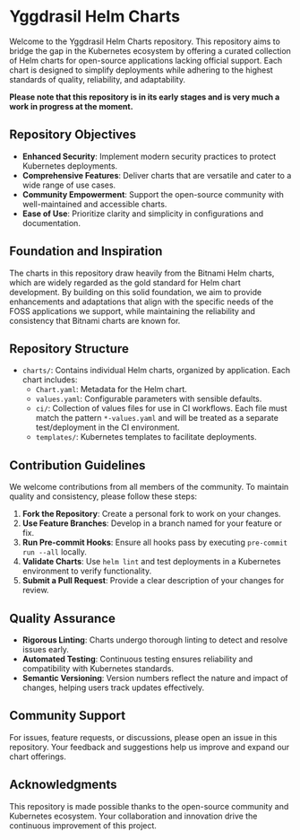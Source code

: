 # Yggdrasil Helm Charts

Welcome to the Yggdrasil Helm Charts repository. This repository aims to bridge the gap in the Kubernetes ecosystem by offering a curated collection of Helm charts for open-source applications lacking official support. Each chart is designed to simplify deployments while adhering to the highest standards of quality, reliability, and adaptability.

**Please note that this repository is in its early stages and is very much a work in progress at the moment.**

## Repository Objectives

- **Enhanced Security**: Implement modern security practices to protect Kubernetes deployments.
- **Comprehensive Features**: Deliver charts that are versatile and cater to a wide range of use cases.
- **Community Empowerment**: Support the open-source community with well-maintained and accessible charts.
- **Ease of Use**: Prioritize clarity and simplicity in configurations and documentation.

## Foundation and Inspiration

The charts in this repository draw heavily from the Bitnami Helm charts, which are widely regarded as the gold standard for Helm chart development. By building on this solid foundation, we aim to provide enhancements and adaptations that align with the specific needs of the FOSS applications we support, while maintaining the reliability and consistency that Bitnami charts are known for.

## Repository Structure

- `charts/`: Contains individual Helm charts, organized by application. Each chart includes:
  - `Chart.yaml`: Metadata for the Helm chart.
  - `values.yaml`: Configurable parameters with sensible defaults.
  - `ci/`: Collection of values files for use in CI workflows. Each file must match the pattern `*-values.yaml` and will be treated as a separate test/deployment in the CI environment.
  - `templates/`: Kubernetes templates to facilitate deployments.

## Contribution Guidelines

We welcome contributions from all members of the community. To maintain quality and consistency, please follow these steps:

1. **Fork the Repository**: Create a personal fork to work on your changes.
2. **Use Feature Branches**: Develop in a branch named for your feature or fix.
3. **Run Pre-commit Hooks**: Ensure all hooks pass by executing `pre-commit run --all` locally.
4. **Validate Charts**: Use `helm lint` and test deployments in a Kubernetes environment to verify functionality.
5. **Submit a Pull Request**: Provide a clear description of your changes for review.

## Quality Assurance

- **Rigorous Linting**: Charts undergo thorough linting to detect and resolve issues early.
- **Automated Testing**: Continuous testing ensures reliability and compatibility with Kubernetes standards.
- **Semantic Versioning**: Version numbers reflect the nature and impact of changes, helping users track updates effectively.

## Community Support

For issues, feature requests, or discussions, please open an issue in this repository. Your feedback and suggestions help us improve and expand our chart offerings.

## Acknowledgments

This repository is made possible thanks to the open-source community and Kubernetes ecosystem. Your collaboration and innovation drive the continuous improvement of this project.
